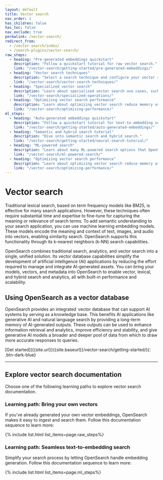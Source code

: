 ```yaml
---
layout: default
title: Vector search
nav_order: 1
has_children: false
has_toc: false
nav_exclude: true
permalink: /vector-search/
redirect_from:
  - /vector-search/index/
  - /search-plugins/vector-search/
raw_steps:
  - heading: "Pre-generated embeddings quickstart"
    description: "Follow a quickstart tutorial for raw vector search."
    link: "/vector-search/getting-started/pre-generated-embeddings/"
  - heading: "Vector search techniques"
    description: "Select a search technique and configure your vector search."
    link: "/vector-search/vector-search-techniques/"
  - heading: "Specialized vector search"
    description: "Learn about specialized vector search use cases, such as filtering, nested field search, and radial search."
    link: "/vector-search/specialized-operations/"
  - heading: "Optimizing vector search performance"
    description: "Learn about optimizing vector search reduce memory usage and improve performance."
    link: "/vector-search/optimizing-performance/"
ml_steps:
  - heading: "Auto-generated embeddings quickstart"
    description: "Follow a quickstart tutorial for text-to-embedding search."
    link: "/vector-search/getting-started/auto-generated-embeddings/"
  - heading: "Semantic and hybrid search tutorial"
    description: "Dive into semantic search and hybrid search."
    link: "/vector-search/getting-started/neural-search-tutorial/"
  - heading: "ML-powered search"
    description: "Learn about many ML-powered search options that OpenSearch provides."
    link: "/vector-search/ml-powered-search/"
  - heading: "Optimizing vector search performance"
    description: "Learn about optimizing vector search reduce memory usage and improve performance."
    link: "/vector-search/optimizing-performance/"
---
```


# Vector search

Traditional lexical search, based on term frequency models like BM25, is effective for many search applications. However, these techniques often require substantial time and expertise to fine-tune for capturing the meaning or relevance of search terms. To add semantic understanding to your search application, you can use machine learning embedding models. These models encode the meaning and context of text, images, and audio into vectors, enabling similarity search. OpenSearch supports this functionality through its k-nearest neighbors (k-NN) search capabilities. 

OpenSearch combines traditional search, analytics, and vector search into a single, unified solution. Its vector database capabilities simplify the development of artificial intelligence (AI) applications by reducing the effort required to manage and integrate AI-generated assets. You can bring your models, vectors, and metadata into OpenSearch to enable vector, lexical, and hybrid search and analytics, all with built-in performance and scalability.

## Using OpenSearch as a vector database

OpenSearch provides an integrated  vector database that can support AI systems by serving as a knowledge base. This benefits AI applications like generative AI and natural language search by providing a long-term memory of AI-generated outputs. These outputs can be used to enhance information retrieval and analytics, improve efficiency and stability, and give generative AI models a broader and deeper pool of data from which to draw more accurate responses to queries.

<span class="centering-container">
[Get started]({{site.url}}{{site.baseurl}}/vector-search/getting-started/){: .btn-dark-blue}
</span>

---
## Explore vector search documentation

Choose one of the following learning paths to explore vector search documentation.

### Learning path: Bring your own vectors

If you’ve already generated your own vector embeddings, OpenSearch makes it easy to ingest and search them. Follow this documentation sequence to learn more:

{% include list.html list_items=page.raw_steps%}

### Learning path: Seamless text-to-embedding search

Simplify your search process by letting OpenSearch handle embedding generation. Follow this documentation sequence to learn more:

{% include list.html list_items=page.ml_steps%}
